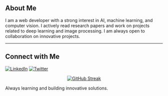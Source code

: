 ## About Me

I am a web developer with a strong interest in AI, machine learning, and computer vision. I actively read research papers and work on projects related to deep learning and image processing. I am always open to collaboration on innovative projects.

---

## Connect with Me

[![LinkedIn](https://img.shields.io/badge/LinkedIn-%230077B5.svg?logo=linkedin&logoColor=white)](https://linkedin.com/in/vinod-patil-896957213)
[![Twitter](https://img.shields.io/badge/Twitter-%231DA1F2.svg?logo=Twitter&logoColor=white)](https://x.com/vinodcodes)

<div align="center">
  
[![GitHub Streak](https://streak-stats.demolab.com?user=vinodpatil2002&theme=react)](https://git.io/streak-stats)  

</div>


Always learning and building innovative solutions.

